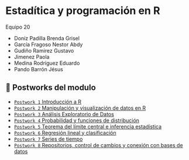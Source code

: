 # Estadítica y programación en R
Equipo 20
- Doníz Padilla Brenda Grisel
- García Fragoso Nestor Abdy
- Gudiño Ramirez Gustavo
- Jimenez Paola
- Medina Rodríguez Eduardo
- Pando Barrón Jésus 

## :bookmark_tabs: Postworks del modulo
- [`Postwork 1` Introducción a R ](./Postwork%2001)
- [`Postwork 2` Manipulación y visualización de datos en R](./Postwork%2002)
- [`Postwork 3` Análisis Exploratorio de Datos](./Postwork%2003)
- [`Postwork 4` Probabilidad y funciones de distribución](./Postwork%2004)
- [`Postwork 5` Teorema del límite central e inferencia estadística](./Postwork%2005)
- [`Postwork 6` Regresión lineal y clasificación](./Postwork%2006)
- [`Postwork 7` Series de tiempo](./Postwork%2007)
- [`Postwork 8` Repositorios, control de cambios y conexión con bases de datos](./Postwork%2008)

